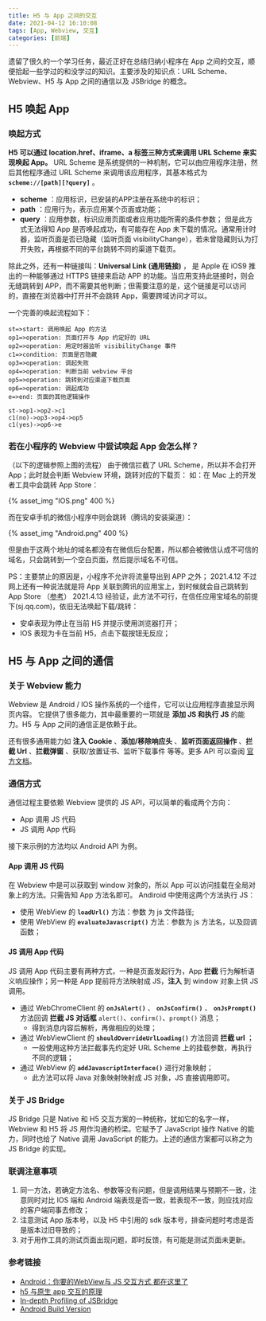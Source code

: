 ```yaml
---
title: H5 与 App 之间的交互
date: 2021-04-12 16:10:08
tags: [App, Webview, 交互]
categories: [前端]
---
```

遗留了很久的一个学习任务，最近正好在总结归纳小程序在 App 之间的交互，顺便拾起一些学过的和没学过的知识。主要涉及的知识点：URL Scheme、Webview、H5 与 App 之间的通信以及 JSBridge 的概念。
<!-- more -->

## H5 唤起 App

### 唤起方式
__H5 可以通过 location.href、iframe、a 标签三种方式来调用 URL Scheme 来实现唤起 App。__
URL Scheme 是系统提供的一种机制，它可以由应用程序注册，然后其他程序通过 URL Scheme 来调用该应用程序，其基本格式为 __`scheme://[path][?query]`__ 。
* __scheme__ ：应用标识，已安装的APP注册在系统中的标识；
* __path__ ：应用行为，表示应用某个页面或功能；
* __query__ ：应用参数，标识应用页面或者应用功能所需的条件参数；
但是此方式无法得知 App 是否唤起成功，有可能存在 App 未下载的情况。通常用计时器，监听页面是否已隐藏（监听页面 visibilityChange），若未曾隐藏则认为打开失败，再根据不同的平台跳转不同的渠道下载页。

除此之外，还有一种链接叫：__Universal Link (通用链接)__ ， 是 Apple 在 iOS9 推出的一种能够通过 HTTPS 链接来启动 APP 的功能。当应用支持此链接时，则会无缝跳转到 APP，而不需要其他判断；但需要注意的是，这个链接是可以访问的，直接在浏览器中打开并不会跳转 App，需要跨域访问才可以。

一个完善的唤起流程如下：
```flow
st=>start: 调用唤起 App 的方法
op1=>operation: 页面打开与 App 约定好的 URL
op2=>operation: 用定时器监听 visibilityChange 事件
c1=>condition: 页面是否隐藏
op3=>operation: 调起失败
op4=>operation: 判断当前 webview 平台
op5=>operation: 跳转到对应渠道下载页面
op6=>operation: 调起成功
e=>end: 页面的其他逻辑操作

st->op1->op2->c1
c1(no)->op3->op4->op5
c1(yes)->op6->e
```

### 若在小程序的 Webview 中尝试唤起 App 会怎么样？
（以下的逻辑参照上图的流程）
由于微信拦截了 URL Scheme，所以并不会打开 App；此时就会判断 Webview 环境，跳转对应的下载页：
如：在 Mac 上的开发者工具中会跳转 App Store：

{% asset_img "IOS.png" 400 %}

而在安卓手机的微信小程序中则会跳转（腾讯的安装渠道）：

{% asset_img "Android.png" 400 %}

但是由于这两个地址的域名都没有在微信后台配置，所以都会被微信认成不可信的域名，只会跳转到一个空白页面，然后提示域名不可信。


PS：主要禁止的原因是，小程序不允许将流量导出到 APP 之外；
2021.4.12 不过网上还有一种说法就是将 App 关联到腾讯的应用宝上，到时候就会自己跳转到 App Store （[参考](https://www.zhihu.com/question/24029212)）
2021.4.13 经验证，此方法不可行，在信任应用宝域名的前提下(sj.qq.com)，依旧无法唤起下载/跳转：
* 安卓表现为停止在当前 H5 并提示使用浏览器打开；
* IOS 表现为卡在当前 H5，点击下载按钮无反应；


## H5 与 App 之间的通信
### 关于 Webview 能力
Webview 是 Android / IOS 操作系统的一个组件，它可以让应用程序直接显示网页内容。
它提供了很多能力，其中最重要的一项就是 __添加 JS 和执行 JS__ 的能力。H5 与 App 之间的通信正是依赖于此。

还有很多通用能力如 __注入 Cookie__ 、__添加/移除响应头__ 、__监听页面返回操作__ 、__拦截 Url__ 、__拦截弹窗__ 、获取/放置证书、监听下载事件 等等。更多 API 可以查阅 [官方文档](https://developer.android.com/reference/android/webkit/WebView)。

### 通信方式
通信过程主要依赖 Webview 提供的 JS API，可以简单的看成两个方向：
* App 调用 JS 代码
* JS 调用 App 代码

接下来示例的方法均以 Android API 为例。
#### App 调用 JS 代码
在 Webview 中是可以获取到 window 对象的，所以 App 可以访问挂载在全局对象上的方法。只需告知 App 方法名即可。
Andiroid 中使用这两个方法执行 JS：
* 使用 WebView 的 __`loadUrl()`__ 方法：参数 为 js 文件路径;
* 使用 WebView 的 __`evaluateJavascript()`__ 方法：参数为 js 方法名，以及回调函数；

#### JS 调用 App 代码
JS 调用 App 代码主要有两种方式，一种是页面发起行为，App __拦截__ 行为解析语义响应操作；另一种是 App 提前将方法映射成 JS，__注入__ 到 window 对象上供 JS 调用。

* 通过 WebChromeClient 的 __`onJsAlert()`__ 、 __`onJsConfirm()`__ 、 __`onJsPrompt()`__ 方法回调 __拦截 JS 对话框__ `alert()`、`confirm()`、`prompt()` 消息；
  * 得到消息内容后解析，再做相应的处理；
* 通过 WebViewClient 的 __`shouldOverrideUrlLoading()`__ 方法回调 __拦截 url__ ；
  * 一般使用这种方法拦截事先约定好 URL Scheme 上的挂载参数，再执行不同的逻辑；
* 通过 WebView 的 __`addJavascriptInterface()`__ 进行对象映射；
  * 此方法可以将 Java 对象映射映射成 JS 对象，JS 直接调用即可。


### 关于 JS Bridge
JS Bridge 只是 Native 和 H5 交互方案的一种统称，犹如它的名字一样，Webview 和 H5 将 JS 用作沟通的桥梁。它赋予了 JavaScript 操作 Native 的能力，同时也给了 Native 调用 JavaScript 的能力。上述的通信方案都可以称之为 JS Bridge 的实现。

### 联调注意事项
1. 同一方法，若确定方法名、参数等没有问题，但是调用结果与预期不一致，注意同时对比 IOS 端和 Android 端表现是否一致，若表现不一致，则应找对应的客户端同事去修改；
2. 注意测试 App 版本号，以及 H5 中引用的 sdk 版本号，排查问题时考虑是否是版本过旧导致的；
3. 对于用作工具的测试页面出现问题，即时反馈，有可能是测试页面未更新。

### 参考链接
* [Android：你要的WebView与 JS 交互方式 都在这里了](https://blog.csdn.net/carson_ho/article/details/64904691)
* [h5 与原生 app 交互的原理](https://segmentfault.com/a/1190000016759517)
* [In-depth Profiling of JSBridge](https://alibaba-cloud.medium.com/in-depth-profiling-of-jsbridge-63dc797f8c77)
* [Android Build Version](https://developer.android.com/reference/android/os/Build.VERSION)